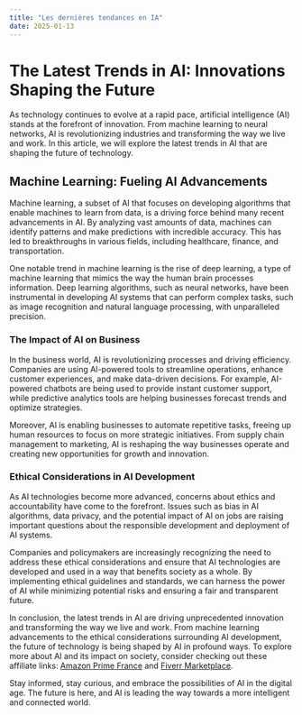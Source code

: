 ```yaml
---
title: "Les dernières tendances en IA"
date: 2025-01-13
---
```


# The Latest Trends in AI: Innovations Shaping the Future

As technology continues to evolve at a rapid pace, artificial intelligence (AI) stands at the forefront of innovation. From machine learning to neural networks, AI is revolutionizing industries and transforming the way we live and work. In this article, we will explore the latest trends in AI that are shaping the future of technology.

## Machine Learning: Fueling AI Advancements

Machine learning, a subset of AI that focuses on developing algorithms that enable machines to learn from data, is a driving force behind many recent advancements in AI. By analyzing vast amounts of data, machines can identify patterns and make predictions with incredible accuracy. This has led to breakthroughs in various fields, including healthcare, finance, and transportation.

One notable trend in machine learning is the rise of deep learning, a type of machine learning that mimics the way the human brain processes information. Deep learning algorithms, such as neural networks, have been instrumental in developing AI systems that can perform complex tasks, such as image recognition and natural language processing, with unparalleled precision.

### The Impact of AI on Business

In the business world, AI is revolutionizing processes and driving efficiency. Companies are using AI-powered tools to streamline operations, enhance customer experiences, and make data-driven decisions. For example, AI-powered chatbots are being used to provide instant customer support, while predictive analytics tools are helping businesses forecast trends and optimize strategies.

Moreover, AI is enabling businesses to automate repetitive tasks, freeing up human resources to focus on more strategic initiatives. From supply chain management to marketing, AI is reshaping the way businesses operate and creating new opportunities for growth and innovation.

### Ethical Considerations in AI Development

As AI technologies become more advanced, concerns about ethics and accountability have come to the forefront. Issues such as bias in AI algorithms, data privacy, and the potential impact of AI on jobs are raising important questions about the responsible development and deployment of AI systems.

Companies and policymakers are increasingly recognizing the need to address these ethical considerations and ensure that AI technologies are developed and used in a way that benefits society as a whole. By implementing ethical guidelines and standards, we can harness the power of AI while minimizing potential risks and ensuring a fair and transparent future.

In conclusion, the latest trends in AI are driving unprecedented innovation and transforming the way we live and work. From machine learning advancements to the ethical considerations surrounding AI development, the future of technology is being shaped by AI in profound ways. To explore more about AI and its impact on society, consider checking out these affiliate links: [Amazon Prime France](https://www.amazon.fr/amazonprime?_encoding=UTF8&primeCampaignId=prime_assoc_ft&tag=zenzen0d-21France) and [Fiverr Marketplace](https://go.fiverr.com/visit/?bta=1071918&brand=fiverrmarketplace).

Stay informed, stay curious, and embrace the possibilities of AI in the digital age. The future is here, and AI is leading the way towards a more intelligent and connected world.